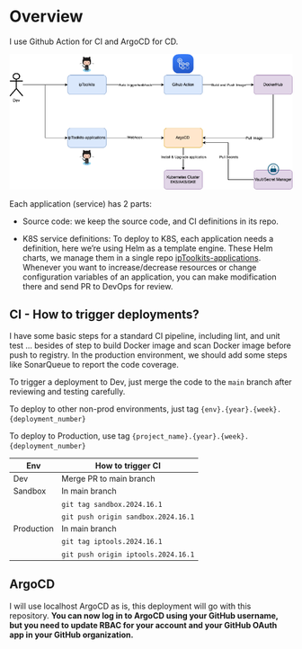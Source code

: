 # Overview

I use Github Action for CI and ArgoCD for CD.

<div align="center">

![alt text](images/cicd.png "GitOps")
</div>
Each application (service) has 2 parts:

- Source code: we keep the source code, and CI definitions in its repo.

- K8S service definitions: To deploy to K8S, each application needs a definition, here we’re using Helm as a template engine. These Helm charts, we manage them in a single repo [ipToolkits-applications](https://github.com/naviat/ipToolkits-applications). Whenever you want to increase/decrease resources or change configuration variables of an application, you can make modification there and send PR to DevOps for review.

## CI - How to trigger deployments?

I have some basic steps for a standard CI pipeline, including lint, and unit test ... besides of step to build Docker image and scan Docker image before push to registry.
In the production environment, we should add some steps like SonarQueue to report the code coverage.

To trigger a deployment to Dev, just merge the code to the `main` branch after reviewing and testing carefully.

To deploy to other non-prod environments, just tag `{env}.{year}.{week}.{deployment_number}`

To deploy to Production, use tag `{project_name}.{year}.{week}.{deployment_number}`

<div align="center">

| Env       | How to trigger CI                                |
|-----------|--------------------------------------------------|
| Dev       | Merge PR to main branch                          |
| Sandbox   | In main branch                                   |
|           | `git tag sandbox.2024.16.1`                      |
|           | `git push origin sandbox.2024.16.1`              |
| Production| In main branch                                   |
|           | `git tag iptools.2024.16.1`                      |
|           | `git push origin iptools.2024.16.1`              |
</div>

## ArgoCD

I will use localhost ArgoCD as is, this deployment will go with this repository. **You can now log in to ArgoCD using your GitHub username, but you need to update RBAC for your account and your GitHub OAuth app in your GitHub organization.**
